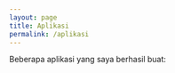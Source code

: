 ```yaml
---
layout: page
title: Aplikasi
permalink: /aplikasi
---
```


<p>Beberapa aplikasi yang saya berhasil buat: </p>
